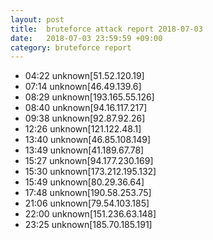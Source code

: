 ```yaml
---
layout: post
title:  bruteforce attack report 2018-07-03
date:   2018-07-03 23:59:59 +09:00
category: bruteforce report
---
```


* 04:22 unknown[51.52.120.19]
* 07:14 unknown[46.49.139.6]
* 08:29 unknown[193.165.55.126]
* 08:40 unknown[94.16.117.217]
* 09:38 unknown[92.87.92.26]
* 12:26 unknown[121.122.48.1]
* 13:40 unknown[46.85.108.149]
* 13:49 unknown[41.189.67.78]
* 15:27 unknown[94.177.230.169]
* 15:30 unknown[173.212.195.132]
* 15:49 unknown[80.29.36.64]
* 17:48 unknown[190.58.253.75]
* 21:06 unknown[79.54.103.185]
* 22:00 unknown[151.236.63.148]
* 23:25 unknown[185.70.185.191]
